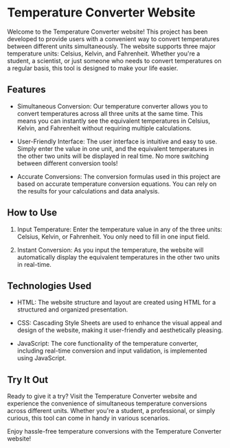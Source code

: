 # Temperature Converter Website

Welcome to the Temperature Converter website! This project has been developed to provide users with a convenient way to convert temperatures between different units simultaneously. The website supports three major temperature units: Celsius, Kelvin, and Fahrenheit. Whether you're a student, a scientist, or just someone who needs to convert temperatures on a regular basis, this tool is designed to make your life easier.

## Features

- Simultaneous Conversion: Our temperature converter allows you to convert temperatures across all three units at the same time. This means you can instantly see the equivalent temperatures in Celsius, Kelvin, and Fahrenheit without requiring multiple calculations.

- User-Friendly Interface: The user interface is intuitive and easy to use. Simply enter the value in one unit, and the equivalent temperatures in the other two units will be displayed in real time. No more switching between different conversion tools!

- Accurate Conversions: The conversion formulas used in this project are based on accurate temperature conversion equations. You can rely on the results for your calculations and data analysis.

## How to Use

1. Input Temperature: Enter the temperature value in any of the three units: Celsius, Kelvin, or Fahrenheit. You only need to fill in one input field.

2. Instant Conversion: As you input the temperature, the website will automatically display the equivalent temperatures in the other two units in real-time.

## Technologies Used

- HTML: The website structure and layout are created using HTML for a structured and organized presentation.

- CSS: Cascading Style Sheets are used to enhance the visual appeal and design of the website, making it user-friendly and aesthetically pleasing.

- JavaScript: The core functionality of the temperature converter, including real-time conversion and input validation, is implemented using JavaScript.

## Try It Out

Ready to give it a try? Visit the Temperature Converter website and experience the convenience of simultaneous temperature conversions across different units. Whether you're a student, a professional, or simply curious, this tool can come in handy in various scenarios.

Enjoy hassle-free temperature conversions with the Temperature Converter website!
